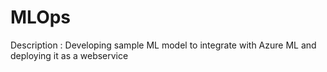 # MLOps

Description : Developing sample ML model to integrate with Azure ML and deploying it as a webservice 
